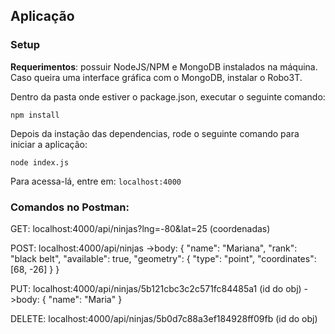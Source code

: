 ## Aplicação
### Setup
**Requerimentos**: possuir NodeJS/NPM e MongoDB instalados na máquina. Caso queira uma interface gráfica com o MongoDB, instalar o Robo3T.

Dentro da pasta onde estiver o package.json, executar o seguinte comando:
```
npm install
```

Depois da instação das dependencias, rode o seguinte comando para iniciar a aplicação:
```
node index.js
```

Para acessa-lá, entre em: ``localhost:4000``

### Comandos no Postman:
GET: localhost:4000/api/ninjas?lng=-80&lat=25 (coordenadas)

POST: localhost:4000/api/ninjas
->body: {
            "name": "Mariana",
            "rank": "black belt",
            "available": true,
            "geometry": { "type": "point", "coordinates": [68, -26] }
        }

PUT: localhost:4000/api/ninjas/5b121cbc3c2c571fc84485a1 (id do obj)
->body: {
            "name": "Maria"
        }

DELETE: localhost:4000/api/ninjas/5b0d7c88a3ef184928ff09fb (id do obj)
